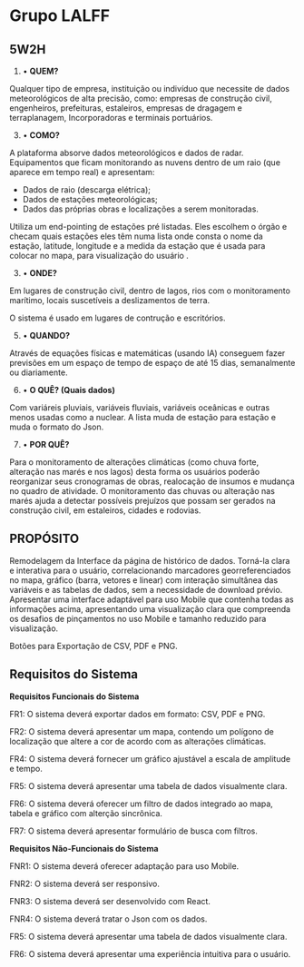 # Grupo LALFF

5W2H
---

1. •	**QUEM?**

Qualquer tipo de empresa, instituição ou indivíduo que necessite de dados meteorológicos de alta precisão, como: empresas de construção civil, engenheiros, prefeituras, estaleiros, empresas de dragagem e terraplanagem, Incorporadoras e terminais portuários.
  
3. •	**COMO?**

A plataforma absorve dados meteorológicos e dados de radar. Equipamentos que ficam monitorando as nuvens dentro de um raio (que aparece em tempo real) e apresentam:
- Dados de raio (descarga elétrica);
- Dados de estações meteorológicas;
- Dados das próprias obras e localizações a serem monitoradas. 
 
 Utiliza um end-pointing de estações pré listadas. Eles escolhem o órgão e checam quais estações eles têm numa lista onde consta o nome da estação, latitude, longitude e a medida da estação que é usada para colocar no mapa, para visualização do usuário .
  
3. •	**ONDE?**

Em lugares de construção civil, dentro de lagos, rios com o monitoramento marítimo, locais suscetíveis a deslizamentos de terra.

O sistema é usado em lugares de contrução e escritórios.

5. •	**QUANDO?** 

Através de equações físicas e matemáticas (usando IA) conseguem fazer previsões em um espaço de tempo de espaço de até 15 dias, semanalmente ou diariamente.

6. •	**O QUÊ? (Quais dados)**

Com variáreis pluviais, variáveis fluviais, variáveis oceânicas e outras menos usadas como a nuclear. A lista muda de estação para estação e muda o formato do Json.

7. •	**POR QUÊ?** 

Para o monitoramento de alterações climáticas (como chuva forte, alteração nas marés e nos lagos) desta forma os usuários poderão reorganizar seus cronogramas de obras, realocação de insumos e mudança no quadro de atividade. O monitoramento das chuvas ou alteração nas marés ajuda a detectar possíveis prejuízos que possam ser gerados na construção civil, em estaleiros, cidades e rodovias.

**PROPÓSITO**
---

  Remodelagem da Interface da página de histórico de dados. Torná-la clara e interativa para o usuário, correlacionando marcadores georreferenciados no mapa, gráfico (barra, vetores e linear) com interação simultânea das variáveis e as tabelas de dados, sem a necessidade de download prévio.
  Apresentar uma interface adaptável para uso Mobile que contenha todas as informações acima, apresentando uma visualização clara que compreenda os desafios de pinçamentos no uso Mobile e tamanho reduzido para visualização.

Botões para Exportação de CSV, PDF e PNG.

**Requisitos do Sistema**
---

**Requisitos Funcionais do Sistema**

FR1: O sistema deverá exportar dados em formato: CSV, PDF e PNG.

FR2: O sistema deverá apresentar um mapa, contendo um polígono de localização que altere a cor de acordo com as alterações climáticas.

FR4: O sistema deverá fornecer um gráfico ajustável a escala de amplitude e tempo.

FR5: O sistema deverá apresentar uma tabela de dados visualmente clara.

FR6: O sistema deverá oferecer um filtro de dados integrado ao mapa, tabela e gráfico com alterção sincrônica.

FR7: O sistema deverá apresentar formulário de busca com filtros.

**Requisitos Não-Funcionais do Sistema**

FNR1: O sistema deverá oferecer adaptação para uso Mobile.

FNR2: O sistema deverá ser responsivo.

FNR3: O sistema deverá ser desenvolvido com React.

FNR4: O sistema deverá tratar o Json com os dados.

FR5: O sistema deverá apresentar uma tabela de dados visualmente clara.

FR6: O sistema deverá apresentar uma experiência intuitiva para o usuário.

  



